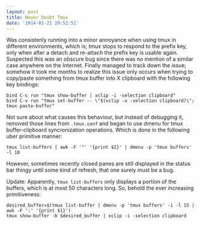 ```yaml
---
layout: post
title: Never Doubt Tmux
date: '2014-01-21 20:52:51'
---
```


Was consistenly running into a minor annoyance when using tmux in different environments, which is; tmux stops to respond to the prefix key, only when after a detach and re-attach the prefix key is usable again. Suspected this was an obscure bug since there was no mention of a similar case anywhere on the Internet. Finally managed to track down the issue; somehow it took me months to realize this issue only occurs when trying to copy/paste something from tmux buffer into X clipboard with the following key bindings:


    bind C-c run "tmux show-buffer | xclip -i -selection clipboard"
    bind C-v run "tmux set-buffer -- \"$(xclip -o -selection clipboard)\"; tmux paste-buffer"


Not sure about what causes this behaviour, but instead of debugging it, removed those lines from `.tmux.conf` and began to use dmenu for tmux buffer-clipboard syncronization operations. Which is done in the following uber primitive manner:

    tmux list-buffers | awk -F '"' '{print $2}' | dmenu -p 'tmux buffers' -l 10
    
However, sometimes recently closed panes are still displayed in the status bar thingy until some kind of refresh, that one surely must be a bug.


Update: Apparently, `tmux list-buffers` only displays a portion of the buffers, which is at most 50 characters long. So, behold the ever increasing primitiveness:


    desired_buffer=$(tmux list-buffer | dmenu -p 'tmux buffers' -i -l 15 | awk -F ':' '{print $1}')
    tmux show-buffer -b $desired_buffer | xclip -i -selection clipboard